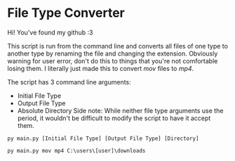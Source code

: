 # File Type Converter

Hi! You've found my github :3

This script is run from the command line and converts all files of one type to another type by renaming the file and changing the extension. Obviously warning for user error, don't do this to things that you're not comfortable losing them. I literally just made this to convert *mov* files to *mp4*.

The script has 3 command line arguments:
- Initial File Type
- Output File Type
- Absolute Directory
Side note: While neither file type arguments use the period, it wouldn't be difficult to modify the script to have it accept them. 

```py main.py [Initial File Type] [Output File Type] [Directory]```

```py main.py mov mp4 C:\users\[user]\downloads```

